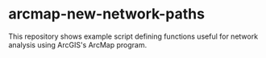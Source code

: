 # arcmap-new-network-paths

This repository shows example script defining functions useful for network analysis using ArcGIS's ArcMap program.
